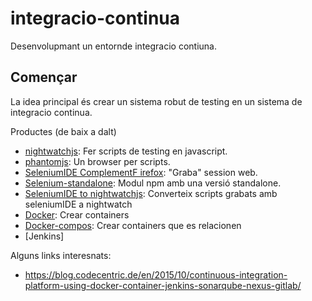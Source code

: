 # integracio-continua
Desenvolupmant un entornde integracio contiuna.

## Començar

La idea principal és crear un sistema robut de testing en un sistema de integracio continua.

Productes (de baix a dalt)
* [nightwatchjs](http://nightwatchjs.org/): Fer scripts de testing en javascript.
* [phantomjs](http://phantomjs.org/): Un browser per scripts.
* [SeleniumIDE ComplementF irefox](https://addons.mozilla.org/ca/firefox/addon/selenium-ide/): "Graba" session web.
* [Selenium-standalone](https://www.npmjs.com/package/selenium-server-standalone-jar): Modul npm amb una versió standalone.
* [SeleniumIDE to nightwatchjs](https://github.com/timjrobinson/seleniumide2nightwatch): Converteix scripts grabats amb seleniumIDE a nightwatch
* [Docker](https://docker.io): Crear containers
* [Docker-compos](https://docs.docker.com/compose/): Crear containers que es relacionen
* [Jenkins]

Alguns links interesnats:
* https://blog.codecentric.de/en/2015/10/continuous-integration-platform-using-docker-container-jenkins-sonarqube-nexus-gitlab/

